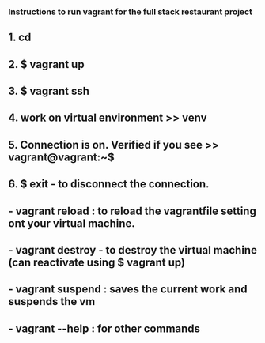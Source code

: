 ### Instructions to run vagrant for the full stack restaurant project
## 1. cd <to the vagrantfile folder>
## 2. $ vagrant up 
## 3. $ vagrant ssh
## 4. work on virtual environment >> venv
## 5. Connection is on. Verified if you see >> vagrant@vagrant:~$
## 6. $ exit - to disconnect the connection. 


## - vagrant reload : to reload the vagrantfile setting ont your virtual machine.
## - vagrant destroy - to destroy the virtual machine (can reactivate using $ vagrant up)
## - vagrant suspend : saves the current work and suspends the vm
## - vagrant --help : for other commands